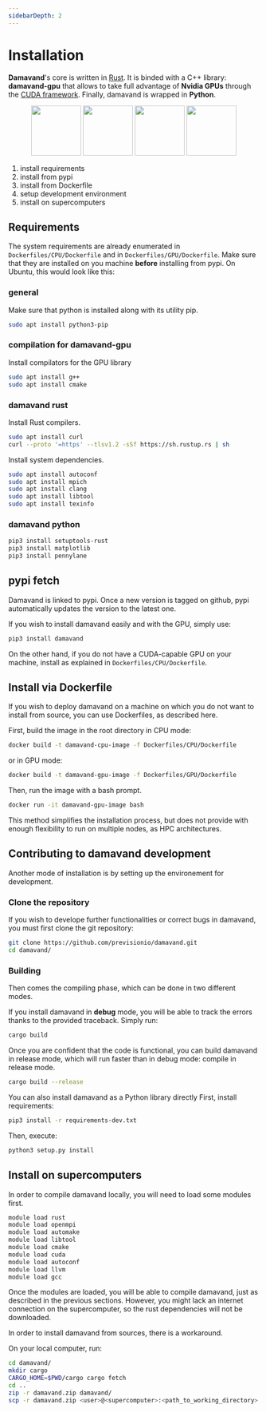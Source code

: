 ```yaml
---
sidebarDepth: 2
---
```


# Installation

**Damavand**'s core is written in [Rust](https://www.rust-lang.org/fr). It is binded with a C++ library: **damavand-gpu** that
allows to take full advantage of **Nvidia GPUs** through the [CUDA framework](https://developer.nvidia.com/cuda-zone).
Finally, damavand is wrapped in **Python**.

<p align="center">
  <img src="/damavand/rust_logo.png" width="100em" />
  <img src="/damavand/cpp_logo.png" width="100em" /> 
  <img src="/damavand/cuda_logo.png" width="100em" /> 
  <img src="/damavand/python_logo.png" width="100em" />
</p>

1. install requirements
2. install from pypi
3. install from Dockerfile
4. setup development environment
5. install on supercomputers

## Requirements
The system requirements are already enumerated in `Dockerfiles/CPU/Dockerfile` and in `Dockerfiles/GPU/Dockerfile`. Make
sure that they are installed on you machine **before** installing from pypi. On Ubuntu, this would look like this:

### general
Make sure that python is installed along with its utility pip.
```bash
sudo apt install python3-pip
```

### compilation for damavand-gpu
Install compilators for the GPU library
```bash
sudo apt install g++
sudo apt install cmake
```

### damavand rust
Install Rust compilers.
```bash
sudo apt install curl
curl --proto '=https' --tlsv1.2 -sSf https://sh.rustup.rs | sh
```

Install system dependencies.
```bash
sudo apt install autoconf
sudo apt install mpich
sudo apt install clang
sudo apt install libtool
sudo apt install texinfo
```

### damavand python
```bash
pip3 install setuptools-rust
pip3 install matplotlib
pip3 install pennylane
```
## pypi fetch

Damavand is linked to pypi. Once a new version is tagged on github, pypi automatically updates the version to the
latest one.

If you wish to install damavand easily and with the GPU, simply use:

```bash
pip3 install damavand
```
On the other hand, if you do not have a CUDA-capable GPU on your machine, install as explained in
`Dockerfiles/CPU/Dockerfile`.

## Install via Dockerfile

If you wish to deploy damavand on a machine on which you do not want to install from source, you can use Dockerfiles, as
described here.

First, build the image in the root directory in CPU mode:

```bash
docker build -t damavand-cpu-image -f Dockerfiles/CPU/Dockerfile
```

or in GPU mode:

```bash
docker build -t damavand-gpu-image -f Dockerfiles/GPU/Dockerfile
```

Then, run the image with a bash prompt.
```bash
docker run -it damavand-gpu-image bash
```

This method simplifies the installation process, but does not provide with enough flexibility to run on multiple nodes,
as HPC architectures.


## Contributing to damavand development
Another mode of installation is by setting up the environement for development.

### Clone the repository
If you wish to develope further functionalities or correct bugs in damavand, you must first clone the git repository:

```bash
git clone https://github.com/previsionio/damavand.git
cd damavand/
```

### Building
Then comes the compiling phase, which can be done in two different modes.

If you install damavand in **debug** mode, you will be able to track the errors thanks to the provided traceback.
Simply run:

```bash
cargo build
```

Once you are confident that the code is functional, you can build damavand in release mode, which will run faster than
in debug mode: compile in release mode.

```bash
cargo build --release
```

You can also install damavand as a Python library directly
First, install requirements:

```bash
pip3 install -r requirements-dev.txt
```

Then, execute:
```bash
python3 setup.py install
```

## Install on supercomputers

In order to compile damavand locally, you will need to load some modules first.

```bash
module load rust
module load openmpi
module load automake
module load libtool
module load cmake
module load cuda
module load autoconf
module load llvm
module load gcc
```

Once the modules are loaded, you will be able to compile damavand, just as described in the previous sections.
However, you might lack an internet connection on the supercomputer, so the rust dependencies will not be downloaded.

In order to install damavand from sources, there is a workaround.

On your local computer, run:

```bash
cd damavand/
mkdir cargo
CARGO_HOME=$PWD/cargo cargo fetch
cd ..
zip -r damavand.zip damavand/
scp -r damavand.zip <user>@<supercomputer>:<path_to_working_directory>
```
